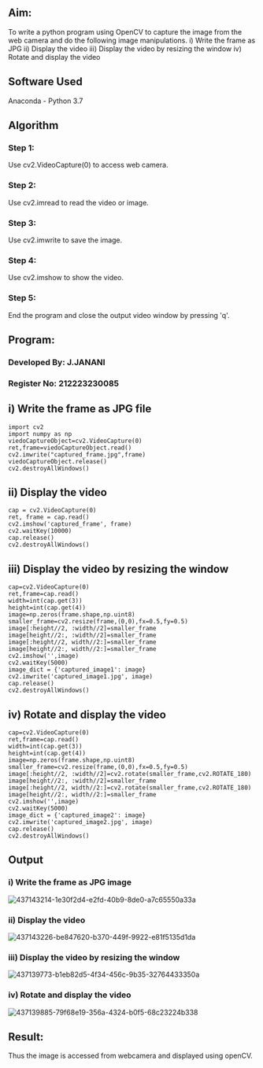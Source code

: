 
## Aim:
 
To write a python program using OpenCV to capture the image from the web camera and do the following image manipulations.
i) Write the frame as JPG 
ii) Display the video 
iii) Display the video by resizing the window
iv) Rotate and display the video

## Software Used
Anaconda - Python 3.7
## Algorithm
### Step 1:
Use cv2.VideoCapture(0) to access web camera.


### Step 2:
Use cv2.imread to read the video or image.
### Step 3:
Use cv2.imwrite to save the image.

### Step 4:
Use cv2.imshow to show the video.

### Step 5:
End the program and close the output video window by pressing 'q'.

## Program:

### Developed By: J.JANANI
### Register No: 212223230085

## i) Write the frame as JPG file
```
import cv2
import numpy as np
viedoCaptureObject=cv2.VideoCapture(0)
ret,frame=viedoCaptureObject.read()
cv2.imwrite("captured_frame.jpg",frame)
viedoCaptureObject.release()
cv2.destroyAllWindows()
```



## ii) Display the video
```
cap = cv2.VideoCapture(0)
ret, frame = cap.read()
cv2.imshow('captured_frame', frame)
cv2.waitKey(10000)
cap.release()
cv2.destroyAllWindows()
```



## iii) Display the video by resizing the window
```
cap=cv2.VideoCapture(0)
ret,frame=cap.read()
width=int(cap.get(3))
height=int(cap.get(4))
image=np.zeros(frame.shape,np.uint8)
smaller_frame=cv2.resize(frame,(0,0),fx=0.5,fy=0.5)
image[:height//2, :width//2]=smaller_frame
image[height//2:, :width//2]=smaller_frame
image[:height//2, width//2:]=smaller_frame
image[height//2:, width//2:]=smaller_frame
cv2.imshow('',image)
cv2.waitKey(5000)  
image_dict = {'captured_image1': image}
cv2.imwrite('captured_image1.jpg', image)
cap.release()
cv2.destroyAllWindows()
```



## iv) Rotate and display the video


```
cap=cv2.VideoCapture(0)
ret,frame=cap.read()
width=int(cap.get(3))
height=int(cap.get(4))
image=np.zeros(frame.shape,np.uint8)
smaller_frame=cv2.resize(frame,(0,0),fx=0.5,fy=0.5)
image[:height//2, :width//2]=cv2.rotate(smaller_frame,cv2.ROTATE_180)
image[height//2:, :width//2]=smaller_frame
image[:height//2, width//2:]=cv2.rotate(smaller_frame,cv2.ROTATE_180)
image[height//2:, width//2:]=smaller_frame
cv2.imshow('',image)
cv2.waitKey(5000) 
image_dict = {'captured_image2': image}
cv2.imwrite('captured_image2.jpg', image)
cap.release()
cv2.destroyAllWindows()

```
## Output

### i) Write the frame as JPG image
![437143214-1e30f2d4-e2fd-40b9-8de0-a7c65550a33a](https://github.com/user-attachments/assets/ac0f117e-3998-4d56-992b-16da6184ba96)



### ii) Display the video

![437143226-be847620-b370-449f-9922-e81f5135d1da](https://github.com/user-attachments/assets/76af811c-11e7-4552-9c24-3e3b6b0352e7)


### iii) Display the video by resizing the window

![437139773-b1eb82d5-4f34-456c-9b35-32764433350a](https://github.com/user-attachments/assets/5d778b2b-32ae-45dc-b1cd-157ceb634922)


### iv) Rotate and display the video

![437139885-79f68e19-356a-4324-b0f5-68c23224b338](https://github.com/user-attachments/assets/5dd3ea5e-c8e8-4977-89aa-5eb2cfcef205)






## Result:
Thus the image is accessed from webcamera and displayed using openCV.
